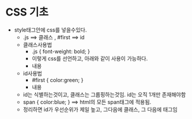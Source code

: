 # CSS 기초


+ style태그안에 css를 넣을수있다.
    + .js ==> 클래스 , #first ==> id
    + 클래스사용법
        + .js { font-weight: bold; }
        + 이렇게 css를 선언하고, 아래와 같이 사용이 가능하다.
        + <span class="js">내용</span>
    + id사용법    
        + #first { color:green; }
        + <span id="first" class="js">내용</span>
    + id는 식별하는것이고, 클래스는 그룹핑하는것임. id는 오직 1개만 존재해야함
    + span { color:blue; }  ==> html의 모든 span태그에 적용됨.
    + 정리하면 id가 우선순위가 제일 높고, 그다음에 클래스, 그 다음에 태그임
